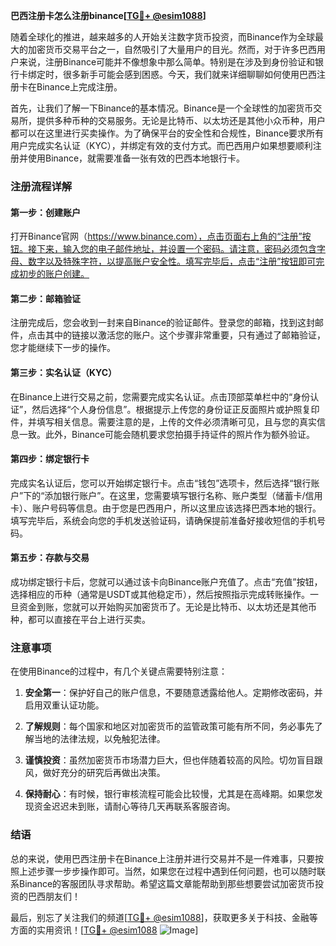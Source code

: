 **巴西注册卡怎么注册binance[[TG💪+ @esim1088](https://t.me/s/esim1088)]**

随着全球化的推进，越来越多的人开始关注数字货币投资，而Binance作为全球最大的加密货币交易平台之一，自然吸引了大量用户的目光。然而，对于许多巴西用户来说，注册Binance可能并不像想象中那么简单。特别是在涉及到身份验证和银行卡绑定时，很多新手可能会感到困惑。今天，我们就来详细聊聊如何使用巴西注册卡在Binance上完成注册。

首先，让我们了解一下Binance的基本情况。Binance是一个全球性的加密货币交易所，提供多种币种的交易服务。无论是比特币、以太坊还是其他小众币种，用户都可以在这里进行买卖操作。为了确保平台的安全性和合规性，Binance要求所有用户完成实名认证（KYC），并绑定有效的支付方式。而巴西用户如果想要顺利注册并使用Binance，就需要准备一张有效的巴西本地银行卡。

### 注册流程详解

#### 第一步：创建账户
打开Binance官网（https://www.binance.com），点击页面右上角的“注册”按钮。接下来，输入您的电子邮件地址，并设置一个密码。请注意，密码必须包含字母、数字以及特殊字符，以提高账户安全性。填写完毕后，点击“注册”按钮即可完成初步的账户创建。

#### 第二步：邮箱验证
注册完成后，您会收到一封来自Binance的验证邮件。登录您的邮箱，找到这封邮件，点击其中的链接以激活您的账户。这个步骤非常重要，只有通过了邮箱验证，您才能继续下一步的操作。

#### 第三步：实名认证（KYC）
在Binance上进行交易之前，您需要完成实名认证。点击顶部菜单栏中的“身份认证”，然后选择“个人身份信息”。根据提示上传您的身份证正反面照片或护照复印件，并填写相关信息。需要注意的是，上传的文件必须清晰可见，且与您的真实信息一致。此外，Binance可能会随机要求您拍摄手持证件的照片作为额外验证。

#### 第四步：绑定银行卡
完成实名认证后，您可以开始绑定银行卡。点击“钱包”选项卡，然后选择“银行账户”下的“添加银行账户”。在这里，您需要填写银行名称、账户类型（储蓄卡/信用卡）、账户号码等信息。由于您是巴西用户，所以这里应该选择巴西本地的银行。填写完毕后，系统会向您的手机发送验证码，请确保提前准备好接收短信的手机号码。

#### 第五步：存款与交易
成功绑定银行卡后，您就可以通过该卡向Binance账户充值了。点击“充值”按钮，选择相应的币种（通常是USDT或其他稳定币），然后按照指示完成转账操作。一旦资金到账，您就可以开始购买加密货币了。无论是比特币、以太坊还是其他币种，都可以直接在平台上进行买卖。

### 注意事项

在使用Binance的过程中，有几个关键点需要特别注意：

1. **安全第一**：保护好自己的账户信息，不要随意透露给他人。定期修改密码，并启用双重认证功能。
   
2. **了解规则**：每个国家和地区对加密货币的监管政策可能有所不同，务必事先了解当地的法律法规，以免触犯法律。

3. **谨慎投资**：虽然加密货币市场潜力巨大，但也伴随着较高的风险。切勿盲目跟风，做好充分的研究后再做出决策。

4. **保持耐心**：有时候，银行审核流程可能会比较慢，尤其是在高峰期。如果您发现资金迟迟未到账，请耐心等待几天再联系客服咨询。

### 结语

总的来说，使用巴西注册卡在Binance上注册并进行交易并不是一件难事，只要按照上述步骤一步步操作即可。当然，如果您在过程中遇到任何问题，也可以随时联系Binance的客服团队寻求帮助。希望这篇文章能帮助到那些想要尝试加密货币投资的巴西朋友们！

最后，别忘了关注我们的频道[[TG💪+ @esim1088](https://t.me/s/esim1088)]，获取更多关于科技、金融等方面的实用资讯！[[TG💪+ @esim1088](https://t.me/s/esim1088) ![Image](https://i.postimg.cc/4NQfJmqS/Snipaste-2025-05-13-00-14-12.png)]